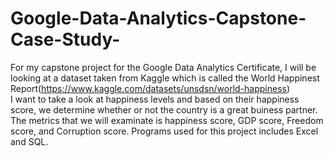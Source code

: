 # Google-Data-Analytics-Capstone-Case-Study-

For my capstone project for the Google Data Analytics Certificate, I will be looking at a dataset taken from Kaggle which is called the World Happinest Report(https://www.kaggle.com/datasets/unsdsn/world-happiness)  
I want to take a look at happiness levels and based on their happiness score, we determine whether or not the country is a great buiness partner. The metrics that we will examinate is happiness score, GDP score, Freedom score, and Corruption score. Programs used for this project includes Excel and SQL.

